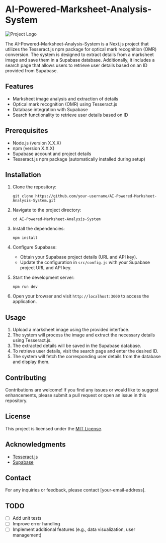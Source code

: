 # AI-Powered-Marksheet-Analysis-System

![Project Logo](/path/to/logo.png)

The AI-Powered-Marksheet-Analysis-System is a Next.js project that utilizes the Tesseract.js npm package for optical mark recognition (OMR) conversion. The system is designed to extract details from a marksheet image and save them in a Supabase database. Additionally, it includes a search page that allows users to retrieve user details based on an ID provided from Supabase.

## Features

- Marksheet image analysis and extraction of details
- Optical mark recognition (OMR) using Tesseract.js
- Database integration with Supabase
- Search functionality to retrieve user details based on ID

## Prerequisites

- Node.js (version X.X.X)
- npm (version X.X.X)
- Supabase account and project details
- Tesseract.js npm package (automatically installed during setup)

## Installation

1. Clone the repository:

   ```shell
   git clone https://github.com/your-username/AI-Powered-Marksheet-Analysis-System.git
   ```

2. Navigate to the project directory:

   ```shell
   cd AI-Powered-Marksheet-Analysis-System
   ```

3. Install the dependencies:

   ```shell
   npm install
   ```

4. Configure Supabase:

   - Obtain your Supabase project details (URL and API key).
   - Update the configuration in `src/config.js` with your Supabase project URL and API key.

5. Start the development server:

   ```shell
   npm run dev
   ```

6. Open your browser and visit `http://localhost:3000` to access the application.

## Usage

1. Upload a marksheet image using the provided interface.
2. The system will process the image and extract the necessary details using Tesseract.js.
3. The extracted details will be saved in the Supabase database.
4. To retrieve user details, visit the search page and enter the desired ID.
5. The system will fetch the corresponding user details from the database and display them.

## Contributing

Contributions are welcome! If you find any issues or would like to suggest enhancements, please submit a pull request or open an issue in this repository.

## License

This project is licensed under the [MIT License](LICENSE).

## Acknowledgments

- [Tesseract.js](https://tesseract.projectnaptha.com/)
- [Supabase](https://supabase.io/)

## Contact

For any inquiries or feedback, please contact [your-email-address].

## TODO

- [ ] Add unit tests
- [ ] Improve error handling
- [ ] Implement additional features (e.g., data visualization, user management)
